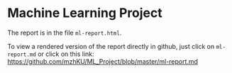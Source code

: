 # Machine Learning Project

The report is in the file `ml-report.html`.

To view a rendered version of the report directly in github, just click on `ml-report.md` or click on this link: https://github.com/mzhKU/ML_Project/blob/master/ml-report.md
